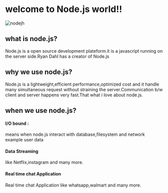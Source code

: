 # welcome to Node.js world!!

![nodejh](https://user-images.githubusercontent.com/56202928/128520924-84bb936a-7a3c-434b-b29a-4baa0de8e24e.png)

## what is node.js?
Node.js is a open source development plateform.it is a javascript running  on the server side.Ryan Dahl has a creator of Node.js


## why we use node.js?
Node.js is a lightweight,efficient performance,optimized cost and it handle many simultaneous request without straining the server.Communication b/w client and server happens very fast.That what i love about node.js.

## when we use node.js?
#### I/O bound :
means when node.js interact with database,filesystem and network example user data
#### Data Streaming
like Netflix,instagram and many more.
#### Real time chat Application
Real time chat Application like whatsapp,walmart and many more.




